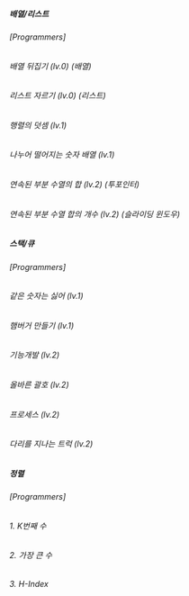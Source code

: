 ##### 배열/리스트
###### [Programmers]
###### 배열 뒤집기 (lv.0) (배열)
###### 리스트 자르기 (lv.0) (리스트)
###### 행렬의 덧셈 (lv.1) 
###### 나누어 떨어지는 숫자 배열 (lv.1)
###### 연속된 부분 수열의 합 (lv.2) (투포인터)
###### 연속된 부분 수열 합의 개수 (lv.2) (슬라이딩 윈도우)

##### 스택/큐
###### [Programmers]
###### 같은 숫자는 싫어 (lv.1)
###### 햄버거 만들기 (lv.1)
###### 기능개발 (lv.2)
###### 올바른 괄호 (lv.2)
###### 프로세스 (lv.2)
###### 다리를 지나는 트럭 (lv.2)

##### 정렬
###### [Programmers]
###### 1. K번째 수
###### 2. 가장 큰 수
###### 3. H-Index

######
